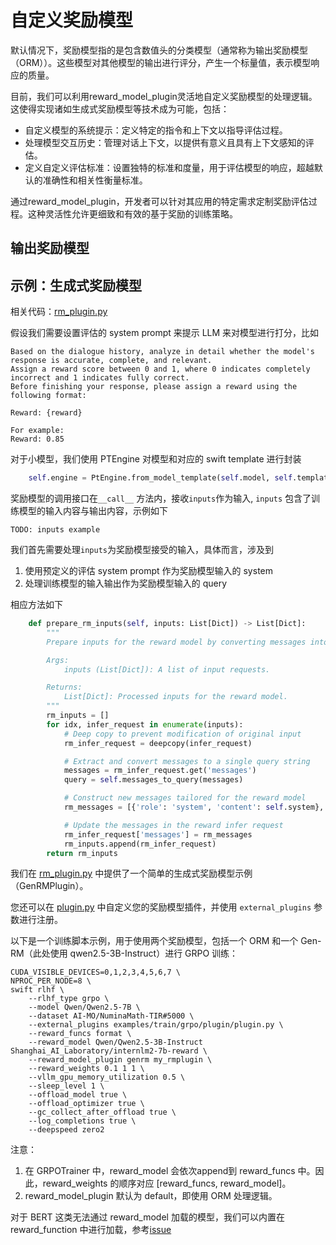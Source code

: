 # 自定义奖励模型

默认情况下，奖励模型指的是包含数值头的分类模型（通常称为输出奖励模型（ORM））。这些模型对其他模型的输出进行评分，产生一个标量值，表示模型响应的质量。

目前，我们可以利用reward_model_plugin灵活地自定义奖励模型的处理逻辑。这使得实现诸如生成式奖励模型等技术成为可能，包括：
- 自定义模型的系统提示：定义特定的指令和上下文以指导评估过程。
- 处理模型交互历史：管理对话上下文，以提供有意义且具有上下文感知的评估。
- 定义自定义评估标准：设置独特的标准和度量，用于评估模型的响应，超越默认的准确性和相关性衡量标准。

通过reward_model_plugin，开发者可以针对其应用的特定需求定制奖励评估过程。这种灵活性允许更细致和有效的基于奖励的训练策略。

## 输出奖励模型



## 示例：生成式奖励模型
相关代码：[rm_plugin.py](https://github.com/modelscope/ms-swift/blob/main/swift/plugin/rm_plugin.py)

假设我们需要设置评估的 system prompt 来提示 LLM 来对模型进行打分，比如

```
Based on the dialogue history, analyze in detail whether the model's response is accurate, complete, and relevant.
Assign a reward score between 0 and 1, where 0 indicates completely incorrect and 1 indicates fully correct.
Before finishing your response, please assign a reward using the following format:

Reward: {reward}

For example:
Reward: 0.85
```

对于小模型，我们使用 PTEngine 对模型和对应的 swift template 进行封装
```python
    self.engine = PtEngine.from_model_template(self.model, self.template, max_batch_size=0)
```

奖励模型的调用接口在`__call__` 方法内，接收`inputs`作为输入, `inputs` 包含了训练模型的输入内容与输出内容，示例如下
```
TODO: inputs example
```

我们首先需要处理`inputs`为奖励模型接受的输入，具体而言，涉及到

1. 使用预定义的评估 system prompt 作为奖励模型输入的 system
2. 处理训练模型的输入输出作为奖励模型输入的 query

相应方法如下
```python
    def prepare_rm_inputs(self, inputs: List[Dict]) -> List[Dict]:
        """
        Prepare inputs for the reward model by converting messages into queries.

        Args:
            inputs (List[Dict]): A list of input requests.

        Returns:
            List[Dict]: Processed inputs for the reward model.
        """
        rm_inputs = []
        for idx, infer_request in enumerate(inputs):
            # Deep copy to prevent modification of original input
            rm_infer_request = deepcopy(infer_request)

            # Extract and convert messages to a single query string
            messages = rm_infer_request.get('messages')
            query = self.messages_to_query(messages)

            # Construct new messages tailored for the reward model
            rm_messages = [{'role': 'system', 'content': self.system}, {'role': 'user', 'content': query}]

            # Update the messages in the reward infer request
            rm_infer_request['messages'] = rm_messages
            rm_inputs.append(rm_infer_request)
        return rm_inputs
```





我们在 [rm_plugin.py](https://github.com/modelscope/ms-swift/blob/main/swift/plugin/rm_plugin.py) 中提供了一个简单的生成式奖励模型示例（GenRMPlugin）。

您还可以在 [plugin.py](https://github.com/modelscope/ms-swift/blob/main/examples/train/grpo/plugin/plugin.py) 中自定义您的奖励模型插件，并使用 `external_plugins` 参数进行注册。

以下是一个训练脚本示例，用于使用两个奖励模型，包括一个 ORM 和一个 Gen-RM（此处使用 qwen2.5-3B-Instruct）进行 GRPO 训练：

```
CUDA_VISIBLE_DEVICES=0,1,2,3,4,5,6,7 \
NPROC_PER_NODE=8 \
swift rlhf \
    --rlhf_type grpo \
    --model Qwen/Qwen2.5-7B \
    --dataset AI-MO/NuminaMath-TIR#5000 \
    --external_plugins examples/train/grpo/plugin/plugin.py \
    --reward_funcs format \
    --reward_model Qwen/Qwen2.5-3B-Instruct Shanghai_AI_Laboratory/internlm2-7b-reward \
    --reward_model_plugin genrm my_rmplugin \
    --reward_weights 0.1 1 1 \
    --vllm_gpu_memory_utilization 0.5 \
    --sleep_level 1 \
    --offload_model true \
    --offload_optimizer true \
    --gc_collect_after_offload true \
    --log_completions true \
    --deepspeed zero2
```

注意：
1. 在 GRPOTrainer 中，reward_model 会依次append到 reward_funcs 中。因此，reward_weights 的顺序对应 [reward_funcs, reward_model]。
2. reward_model_plugin 默认为 default，即使用 ORM 处理逻辑。



对于 BERT 这类无法通过 reward_model 加载的模型，我们可以内置在 reward_function 中进行加载，参考[issue](https://github.com/modelscope/ms-swift/issues/4580)
